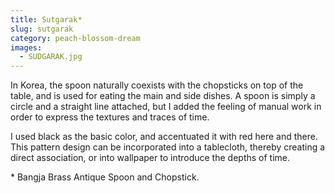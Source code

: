 ```yaml
---
title: Sutgarak*
slug: sutgarak
category: peach-blossom-dream
images:
  - SUDGARAK.jpg
---
```


In Korea, the spoon naturally coexists with the chopsticks on top of the table, and is used for eating the main and side dishes. A spoon is simply a circle and a straight line attached, but I added the feeling of manual work in order to express the textures and traces of time.

I used black as the basic color, and accentuated it with red here and there. This pattern design can be incorporated into a tablecloth, thereby creating a direct association, or into wallpaper to introduce the depths of time.

&#x2A; Bangja Brass Antique Spoon and Chopstick.

